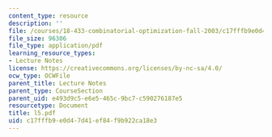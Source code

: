 ```yaml
---
content_type: resource
description: ''
file: /courses/18-433-combinatorial-optimization-fall-2003/c17fffb9e0d47d41ef84f9b922ca18e3_l5.pdf
file_size: 96306
file_type: application/pdf
learning_resource_types:
- Lecture Notes
license: https://creativecommons.org/licenses/by-nc-sa/4.0/
ocw_type: OCWFile
parent_title: Lecture Notes
parent_type: CourseSection
parent_uid: e493d9c5-e6e5-465c-9bc7-c590276187e5
resourcetype: Document
title: l5.pdf
uid: c17fffb9-e0d4-7d41-ef84-f9b922ca18e3
---
```

